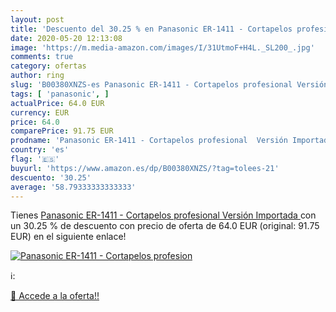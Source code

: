 ```yaml
---
layout: post
title: 'Descuento del 30.25 % en Panasonic ER-1411 - Cortapelos profesion'
date: 2020-05-20 12:13:08
image: 'https://m.media-amazon.com/images/I/31UtmoF+H4L._SL200_.jpg'
comments: true
category: ofertas
author: ring
slug: 'B00380XNZS-es Panasonic ER-1411 - Cortapelos profesional Versión Importada'
tags: [ 'panasonic', ]
actualPrice: 64.0 EUR
currency: EUR
price: 64.0
comparePrice: 91.75 EUR
prodname: 'Panasonic ER-1411 - Cortapelos profesional  Versión Importada '
country: 'es'
flag: '🇪🇸'
buyurl: 'https://www.amazon.es/dp/B00380XNZS/?tag=tolees-21'
descuento: '30.25'
average: '58.79333333333333'
---
```


Tienes [Panasonic ER-1411 - Cortapelos profesional  Versión Importada ](https://www.amazon.es/dp/B00380XNZS/?tag=tolees-21) con un 30.25 % de descuento con precio de oferta de 64.0 EUR (original: 91.75 EUR) en el siguiente enlace!

[![Panasonic ER-1411 - Cortapelos profesion](https://m.media-amazon.com/images/I/31UtmoF+H4L._SL200_.jpg)](https://www.amazon.es/dp/B00380XNZS/?tag=tolees-21)

ℹ️:


[🛒 Accede a la oferta!!](https://www.amazon.es/dp/B00380XNZS/?tag=tolees-21)
